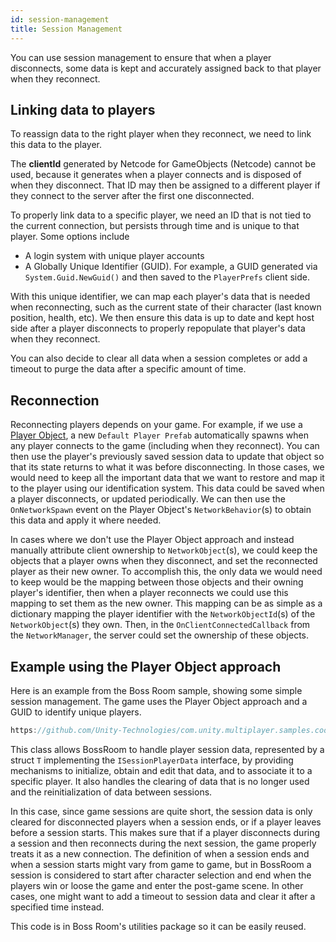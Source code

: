 ```yaml
---
id: session-management
title: Session Management
---
```


You can use session management to ensure that when a player disconnects, some data is kept and accurately assigned back to that player when they reconnect.

## Linking data to players

To reassign data to the right player when they reconnect, we need to link this data to the player.

The **clientId** generated by Netcode for GameObjects (Netcode) cannot be used, because it generates when a player connects and is disposed of when they disconnect. That ID may then be assigned to a different player if they connect to the server after the first one disconnected.

To properly link data to a specific player, we need an ID that is not tied to the current connection, but persists through time and is unique to that player. Some options include
* A login system with unique player accounts
* A Globally Unique Identifier (GUID). For example, a GUID generated via `System.Guid.NewGuid()` and then saved to the `PlayerPrefs` client side.

With this unique identifier, we can map each player's data that is needed when reconnecting, such as the current state of their character (last known position, health, etc). We then ensure this data is up to date and kept host side after a player disconnects to properly repopulate that player's data when they reconnect.

You can also decide to clear all data when a session completes or add a timeout to purge the data after a specific amount of time.

## Reconnection

Reconnecting players depends on your game. For example, if we use a [Player Object](../basics/networkobject.md#player-objects), a new `Default Player Prefab`  automatically spawns when any player connects to the game (including when they reconnect). You can then use the player's previously saved session data to update that object so that its state returns to what it was before disconnecting. In those cases, we would need to keep all the important data that we want to restore and map it to the player using our identification system. This data could be saved when a player disconnects, or updated periodically. We can then use the `OnNetworkSpawn` event on the Player Object's `NetworkBehavior`(s) to obtain this data and apply it where needed.

In cases where we don't use the Player Object approach and instead manually attribute client ownership to `NetworkObject`(s), we could keep the objects that a player owns when they disconnect, and set the reconnected player as their new owner. To accomplish this, the only data we would need to keep would be the mapping between those objects and their owning player's identifier, then when a player reconnects we could use this mapping to set them as the new owner. This mapping can be as simple as a dictionary mapping the player identifier with the `NetworkObjectId`(s) of the `NetworkObject`(s) they own. Then, in the `OnClientConnectedCallback` from the `NetworkManager`, the server could set the ownership of these objects.

## Example using the Player Object approach
Here is an example from the Boss Room sample, showing some simple session management. The game uses the Player Object approach and a GUID to identify unique players.

```csharp reference
https://github.com/Unity-Technologies/com.unity.multiplayer.samples.coop/blob/develop/Packages/com.unity.multiplayer.samples.coop/Utilities/Net/SessionManager.cs
```

This class allows BossRoom to handle player session data, represented by a struct `T` implementing the `ISessionPlayerData` interface, by providing mechanisms to initialize, obtain and edit that data, and to associate it to a specific player. It also handles the clearing of data that is no longer used and the reinitialization of data between sessions.

In this case, since game sessions are quite short, the session data is only cleared for disconnected players when a session ends, or if a player leaves before a session starts. This makes sure that if a player disconnects during a session and then reconnects during the next session, the game properly treats it as a new connection. The definition of when a session ends and when a session starts might vary from game to game, but in BossRoom a session is considered to start after character selection and end when the players win or loose the game and enter the post-game scene. In other cases, one might want to add a timeout to session data and clear it after a specified time instead.

This code is in Boss Room's utilities package so it can be easily reused.
